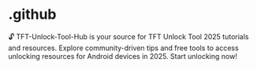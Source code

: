 # .github
🔓 TFT-Unlock-Tool-Hub is your source for TFT Unlock Tool 2025 tutorials and resources. Explore community-driven tips and free tools to access unlocking resources for Android devices in 2025. Start unlocking now!
